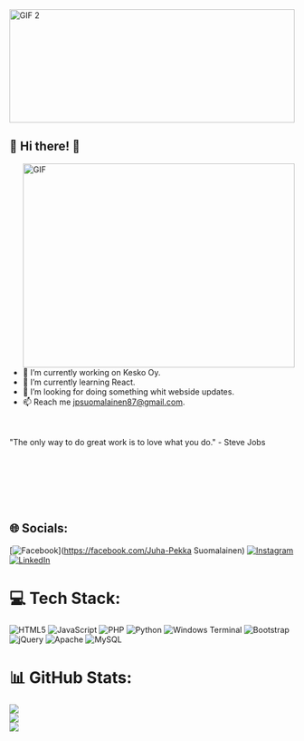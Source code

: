
<img src="https://media.giphy.com/media/ftGjolbyVVwUsfw5JR/giphy.gif" alt="GIF 2" align="top" width="100%" height="200">




## 💫 Hi there! 👋

<img src="https://media.giphy.com/media/qgQUggAC3Pfv687qPC/giphy.gif" alt="GIF" align="right" width="480" height="360"> <br>


- 🔭 I’m currently working on Kesko Oy.<br>
- 🌱 I’m currently learning React.<br>
- 👯 I’m looking for doing something whit webside updates.<br>
- 📫 Reach me jpsuomalainen87@gmail.com.<br>
<br>
<br>
"The only way to do great work is to love what you do." - Steve Jobs
<br>
<br>
<br>
<br>
<br>
<br>
<br>

## 🌐 Socials:
[![Facebook](https://img.shields.io/badge/Facebook-%231877F2.svg?logo=Facebook&logoColor=white)](https://facebook.com/Juha-Pekka Suomalainen) [![Instagram](https://img.shields.io/badge/Instagram-%23E4405F.svg?logo=Instagram&logoColor=white)](https://instagram.com/jpsuomalainen) [![LinkedIn](https://img.shields.io/badge/LinkedIn-%230077B5.svg?logo=linkedin&logoColor=white)](https://linkedin.com/in/linkedin.com/in/juha-pekka-suomalainen-bb8633263) 

# 💻 Tech Stack:
![HTML5](https://img.shields.io/badge/html5-%23E34F26.svg?style=for-the-badge&logo=html5&logoColor=white) ![JavaScript](https://img.shields.io/badge/javascript-%23323330.svg?style=for-the-badge&logo=javascript&logoColor=%23F7DF1E) ![PHP](https://img.shields.io/badge/php-%23777BB4.svg?style=for-the-badge&logo=php&logoColor=white) ![Python](https://img.shields.io/badge/python-3670A0?style=for-the-badge&logo=python&logoColor=ffdd54) ![Windows Terminal](https://img.shields.io/badge/Windows%20Terminal-%234D4D4D.svg?style=for-the-badge&logo=windows-terminal&logoColor=white) ![Bootstrap](https://img.shields.io/badge/bootstrap-%238511FA.svg?style=for-the-badge&logo=bootstrap&logoColor=white) ![jQuery](https://img.shields.io/badge/jquery-%230769AD.svg?style=for-the-badge&logo=jquery&logoColor=white) ![Apache](https://img.shields.io/badge/apache-%23D42029.svg?style=for-the-badge&logo=apache&logoColor=white) ![MySQL](https://img.shields.io/badge/mysql-%2300000f.svg?style=for-the-badge&logo=mysql&logoColor=white)
# 📊 GitHub Stats:
![](https://github-readme-stats.vercel.app/api?username=Finlanders87&theme=dark&hide_border=false&include_all_commits=false&count_private=false)<br/>
![](https://github-readme-streak-stats.herokuapp.com/?user=Finlanders87&theme=dark&hide_border=false)<br/>
![](https://github-readme-stats.vercel.app/api/top-langs/?username=Finlanders87&theme=dark&hide_border=false&include_all_commits=false&count_private=false&layout=compact)

